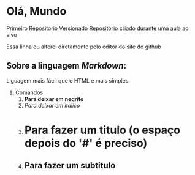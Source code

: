 # Olá, Mundo
Primeiro Repositorio Versionado
Repositório criado durante uma aula ao vivo

Essa linha eu alterei diretamente pelo editor do site do github

## Sobre a linguagem *Markdown*: 
Liguagem mais fácil que o HTML e mais simples  

1. Comandos
     1. **Para deixar em negrito**
     2. *Para deixar em italico*
     3. # Para fazer um titulo (o espaço depois do '#' é preciso)
     4. ## Para fazer um subtitulo
